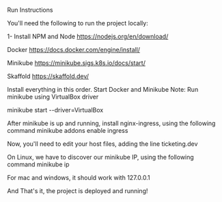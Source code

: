 Run Instructions

You'll need the following to run the project locally:

1- Install NPM and Node https://nodejs.org/en/download/

Docker https://docs.docker.com/engine/install/

Minikube https://minikube.sigs.k8s.io/docs/start/

Skaffold https://skaffold.dev/

Install everything in this order.
Start Docker and Minikube Note: Run minikube using VirtualBox driver

minikube start --driver=VirtualBox

After minikube is up and running, install nginx-ingress, using the following command
minikube addons enable ingress

Now, you'll need to edit your host files, adding the line ticketing.dev

On Linux, we have to discover our minikube IP, using the following command minikube ip

For mac and windows, it should work with 127.0.0.1

And That's it, the project is deployed and running!